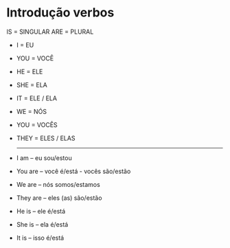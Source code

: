 # Introdução verbos

IS = SINGULAR
ARE = PLURAL


- I = EU
- YOU = VOCÊ
- HE = ELE
- SHE = ELA
- IT = ELE / ELA
- WE = NÓS
- YOU = VOCÊS
- THEY = ELES / ELAS

  -----------------------------------------------

- I am – eu sou/estou 
- You are – você é/está - vocês são/estão 
- We are – nós somos/estamos 
- They are – eles (as) são/estão 
- He is – ele é/está 
- She is – ela é/está 
- It is – isso é/está 

